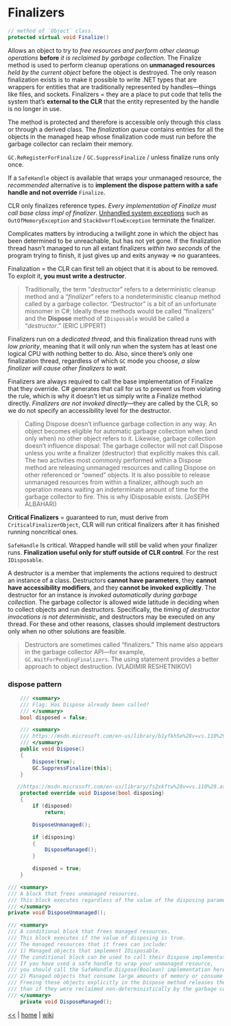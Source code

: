 # Finalizers

```cs
// method of `Object` class.
protected virtual void Finalize()
```

Allows an object to try to _free resources and perform other cleanup operations_ **before** _it is reclaimed by garbage collection_. 
The Finalize method is used to perform cleanup operations on **unmanaged resources** _held by the current object_ before the object is destroyed. 
The only reason finalization exists is to make it possible to write .NET types that are wrappers for entities that are traditionally represented by handles—things like files, and sockets. 
Finalizers = they are a place to put code that tells the system that’s **external to the CLR** that the entity represented by the handle is no longer in use.

The method is protected and therefore is accessible only through this class or through a derived class. 
The _finalization queue_ contains entries for all the objects in the managed heap whose finalization code must run before the garbage collector can reclaim their memory.

`GC.ReRegisterForFinalize` / `GC.SuppressFinalize` / unless finalize runs only once.

If a `SafeHandle` object is available that wraps your unmanaged resource, the _recommended_ alternative is to **implement the dispose pattern with a safe handle and not override** `Finalize`.

CLR only finalizes reference types. _Every implementation of Finalize must call base class impl of finalizer_. 
[Unhandled system exceptions](https://msdn.microsoft.com/en-us/library/system.object.finalize%28v=vs.110%29.aspx) such as `OutOfMemoryException` and `StackOverflowException` terminate the finalizer. 

Complicates matters by introducing a twilight zone in which the object has been determined to be unreachable, but has not yet gone. 
If the finalization thread hasn’t managed to run all extant finalizers _within two seconds_ of the program trying to finish, it just gives up and exits anyway => no guarantees.

Finalization = the CLR can first tell an object that it is about to be removed. To exploit it, **you must write a destructor**. 

> Traditionally, the term “_destructor_” refers to a deterministic cleanup method and a “_finalizer_” refers to a nondeterministic cleanup method called by a garbage collector. 
“Destructor” is a bit of an unfortunate misnomer in C#; 
Ideally these methods would be called “finalizers” and the **Dispose** method of `IDisposable` would be called a “_destructor_.” 
(ERIC LIPPERT)

Finalizers run on a _dedicated thread_, and this finalization thread runs with _low priority_, meaning that it will only run when the system has at least one logical CPU with nothing better to do. 
Also, since there’s only one finalization thread, regardless of which `GC` mode you choose, _a slow finalizer will cause other finalizers to wait_.

Finalizers are always required to call the base implementation of Finalize that they override. 
C# generates that call for us to prevent us from violating the rule, which is why it doesn’t let us simply write a Finalize method directly. 
_Finalizers are not invoked directly_—they are called by the CLR, so we do not specify an accessibility level for the destructor.

> Calling Dispose doesn’t influence garbage collection in any way. An object becomes eligible for automatic garbage collection when (and only when) no other object refers to it. 
Likewise, garbage collection doesn’t influence disposal: 
The garbage collector will not call Dispose unless you write a finalizer (destructor) that explicitly makes this call. 
The two activities most commonly performed within a Dispose method are releasing unmanaged resources and calling Dispose on other referenced or “owned” objects. 
It is also possible to release unmanaged resources from within a finalizer, although such an operation means waiting an indeterminate amount of time for the garbage collector to fire. 
This is why IDisposable exists. 
(JoSEPH ALBAHARI)

**Critical Finalizers** =  guaranteed to run, must derive from `CriticalFinalizerObject`, CLR will run critical finalizers after it has finished running noncritical ones.

`SafeHandle` Is critical. 
Wrapped handle will still be valid when your finalizer runs. 
**Finalization useful only for stuff outside of CLR control**. For the rest `IDisposable`.

A destructor is a member that implements the actions required to destruct an instance of a class. 
Destructors **cannot have parameters**, they **cannot have accessibility modifiers**, and they **cannot be invoked explicitly**. 
The destructor for an instance is _invoked automatically during garbage collection_. 
The garbage collector is allowed wide latitude in deciding when to collect objects and run destructors. 
Specifically, the _timing of destructor invocations is not deterministic_, and destructors may be executed on any thread. 
For these and other reasons, classes should implement destructors only when no other solutions are feasible.

> Destructors are sometimes called “finalizers.” 
This name also appears in the garbage collector API—for example, `GC.WaitForPendingFinalizers`. 
The using statement provides a better approach to object destruction. (VLADIMIR RESHETNIKOV)



### dispose pattern

````csharp
    /// <summary> 
    /// Flag: Has Dispose already been called?  
    /// </summary> 
    bool disposed = false; 

    /// <summary> 
    /// https://msdn.microsoft.com/en-us/library/b1yfkh5e%28v=vs.110%29.aspx 
    /// </summary> 
    public void Dispose() 
    { 
        Dispose(true); 
        GC.SuppressFinalize(this); 
    } 

   //https://msdn.microsoft.com/en-us/library/fs2xkftw%28v=vs.110%29.aspx 
    protected override void Dispose(bool disposing) 
    { 
        if (disposed) 
            return; 

        DisposeUnmanaged(); 

        if (disposing) 
        { 
            DisposeManaged(); 
        }  

        disposed = true; 
    }

/// <summary> 
/// A block that frees unmanaged resources.  
/// This block executes regardless of the value of the disposing parameter. 
/// </summary> 
private void DisposeUnmanaged();

/// <summary> 
/// A conditional block that frees managed resources.  
/// This block executes if the value of disposing is true.  
/// The managed resources that it frees can include: 
/// 1) Managed objects that implement IDisposable. 
/// The conditional block can be used to call their Dispose implementation.  
/// If you have used a safe handle to wrap your unmanaged resource,  
/// you should call the SafeHandle.Dispose(Boolean) implementation here.  
/// 2) Managed objects that consume large amounts of memory or consume scarce resources. 
/// Freeing these objects explicitly in the Dispose method releases them faster  
/// than if they were reclaimed non-deterministically by the garbage collector.  
/// </summary> 
    private void DisposeManaged();
````


[<<](../csdotnet.md) 
|
[home](../README.md) 
| 
[wiki](https://github.com/illegitimis/Tutorial/wiki) 